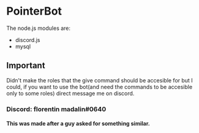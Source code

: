 # PointerBot
The node.js modules are:
- discord.js
- mysql
## Important
Didn't make the roles that the give command should be accesible for but I could, if you want to use the bot(and need the commands to be accesible only to some roles) direct message me on discord.
### Discord: florentin madalin#0640
#### This was made after a guy asked for something similar. 
